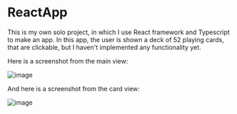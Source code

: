 # ReactApp

This is my own solo project, in which I use React framework and Typescript to make an app.
In this app, the user is shown a deck of 52 playing cards, that are clickable, but I haven't implemented any functionality yet.

Here is a screenshot from the main view:

![image](https://user-images.githubusercontent.com/72103929/214849506-33a46c77-f3d2-4f56-935e-c89b856d884b.png)


And here is a screenshot from the card view:

![image](https://user-images.githubusercontent.com/72103929/214849755-2ab94212-abce-477c-b7ea-e9768ad3b383.png)


